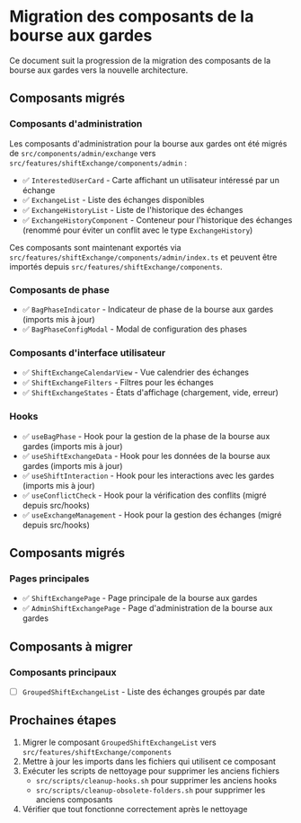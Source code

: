 # Migration des composants de la bourse aux gardes

Ce document suit la progression de la migration des composants de la bourse aux gardes vers la nouvelle architecture.

## Composants migrés

### Composants d'administration

Les composants d'administration pour la bourse aux gardes ont été migrés de `src/components/admin/exchange` vers `src/features/shiftExchange/components/admin` :

- ✅ `InterestedUserCard` - Carte affichant un utilisateur intéressé par un échange
- ✅ `ExchangeList` - Liste des échanges disponibles
- ✅ `ExchangeHistoryList` - Liste de l'historique des échanges
- ✅ `ExchangeHistoryComponent` - Conteneur pour l'historique des échanges (renommé pour éviter un conflit avec le type `ExchangeHistory`)

Ces composants sont maintenant exportés via `src/features/shiftExchange/components/admin/index.ts` et peuvent être importés depuis `src/features/shiftExchange/components`.

### Composants de phase

- ✅ `BagPhaseIndicator` - Indicateur de phase de la bourse aux gardes (imports mis à jour)
- ✅ `BagPhaseConfigModal` - Modal de configuration des phases

### Composants d'interface utilisateur

- ✅ `ShiftExchangeCalendarView` - Vue calendrier des échanges
- ✅ `ShiftExchangeFilters` - Filtres pour les échanges
- ✅ `ShiftExchangeStates` - États d'affichage (chargement, vide, erreur)

### Hooks

- ✅ `useBagPhase` - Hook pour la gestion de la phase de la bourse aux gardes (imports mis à jour)
- ✅ `useShiftExchangeData` - Hook pour les données de la bourse aux gardes (imports mis à jour)
- ✅ `useShiftInteraction` - Hook pour les interactions avec les gardes (imports mis à jour)
- ✅ `useConflictCheck` - Hook pour la vérification des conflits (migré depuis src/hooks)
- ✅ `useExchangeManagement` - Hook pour la gestion des échanges (migré depuis src/hooks)

## Composants migrés

### Pages principales

- ✅ `ShiftExchangePage` - Page principale de la bourse aux gardes
- ✅ `AdminShiftExchangePage` - Page d'administration de la bourse aux gardes

## Composants à migrer

### Composants principaux

- [ ] `GroupedShiftExchangeList` - Liste des échanges groupés par date

## Prochaines étapes

1. Migrer le composant `GroupedShiftExchangeList` vers `src/features/shiftExchange/components`
2. Mettre à jour les imports dans les fichiers qui utilisent ce composant
3. Exécuter les scripts de nettoyage pour supprimer les anciens fichiers
   - `src/scripts/cleanup-hooks.sh` pour supprimer les anciens hooks
   - `src/scripts/cleanup-obsolete-folders.sh` pour supprimer les anciens composants
4. Vérifier que tout fonctionne correctement après le nettoyage
